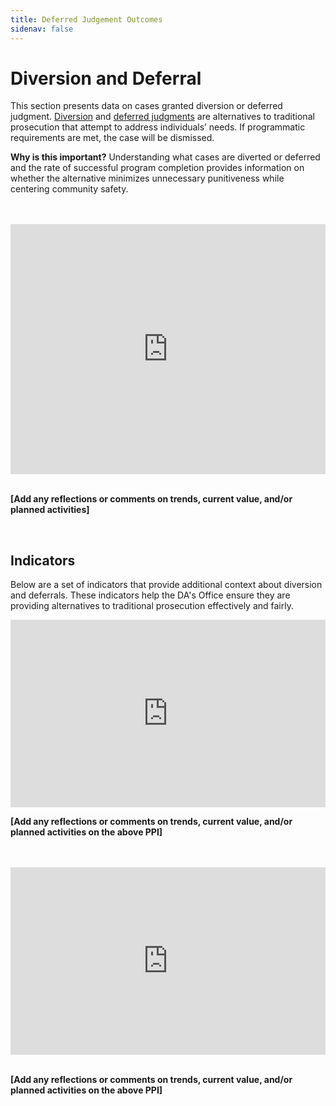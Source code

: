 ```yaml
---
title: Deferred Judgement Outcomes
sidenav: false
---
```

# Diversion and Deferral

This section presents data on cases granted diversion or deferred judgment. <a href="/technical-notes#diversion">Diversion</a> and <a href="/technical-notes#deferred">deferred judgments</a> are alternatives to traditional prosecution that attempt to address individuals’ needs. If programmatic requirements are met, the case will be dismissed.

**Why is this important?** Understanding what cases are diverted or deferred and the rate of successful program completion provides information on whether the alternative minimizes unnecessary punitiveness while centering community safety.

<br>

<br>

<iframe title="Number of Cases Deferred, by Quarter" aria-label="Interactive line chart" id="datawrapper-chart-WM8ng" src="https://datawrapper.dwcdn.net/WM8ng/1/" scrolling="no" frameborder="0" style="width: 0; min-width: 100% !important; border: none;" height="400"></iframe><script type="text/javascript">!function(){"use strict";window.addEventListener("message",(function(e){if(void 0!==e.data["datawrapper-height"]){var t=document.querySelectorAll("iframe");for(var a in e.data["datawrapper-height"])for(var r=0;r<t.length;r++){if(t[r].contentWindow===e.source)t[r].style.height=e.data["datawrapper-height"][a]+"px"}}}))}();
</script> <br>

<br>

**\[Add any reflections or comments on trends, current value, and/or planned activities]**

<br>

## Indicators

Below are a set of indicators that provide additional context about diversion and deferrals. These indicators help the DA's Office ensure they are providing alternatives to traditional prosecution effectively and fairly.

<iframe title="PPI 7.5 Deferral Differences by Defendant Race/Ethnicity" aria-label="Interactive line chart" id="datawrapper-chart-DuDjr" src="https://datawrapper.dwcdn.net/DuDjr/" scrolling="no" frameborder="0" style="width: 0; min-width: 100% !important; border: none;" height="300"></iframe><script type="text/javascript">!function(){"use strict";window.addEventListener("message",(function(e){if(void 0!==e.data["datawrapper-height"]){var t=document.querySelectorAll("iframe");for(var a in e.data["datawrapper-height"])for(var r=0;r<t.length;r++){if(t[r].contentWindow===e.source)t[r].style.height=e.data["datawrapper-height"][a]+"px"}}}))}(); </script> <br>

**\[Add any reflections or comments on trends, current value, and/or planned activities on the above PPI]**

<br>

<br>

<iframe title="PPI 7.5 Deferral Differences by Defendant Race/Ethnicity - Hispanic Defendants" aria-label="Bullet Bars" id="datawrapper-chart-wTRo3" src="https://datawrapper.dwcdn.net/wTRo3/" scrolling="no" frameborder="0" style="width: 0; min-width: 100% !important; border: none;" height="300"></iframe><script type="text/javascript">!function(){"use strict";window.addEventListener("message",(function(e){if(void 0!==e.data["datawrapper-height"]){var t=document.querySelectorAll("iframe");for(var a in e.data["datawrapper-height"])for(var r=0;r<t.length;r++){if(t[r].contentWindow===e.source)t[r].style.height=e.data["datawrapper-height"][a]+"px"}}}))}();
</script> <br>

<br>

**\[Add any reflections or comments on trends, current value, and/or planned activities on the above PPI]**

<br>